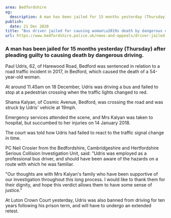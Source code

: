 ```yaml
area: Bedfordshire
og:
  description: A man has been jailed for 15 months yesterday (Thursday) after pleading guilty to causing death by dangerous driving.
publish:
  date: 21 Dec 2020
title: "Bus driver jailed for causing woman\u2019s death by dangerous driving"
url: https://www.bedfordshire.police.uk/news-and-appeals/driver-jailed-death-driving
```

### A man has been jailed for 15 months yesterday (Thursday) after pleading guilty to causing death by dangerous driving.

Paul Udris, 62, of Harewood Road, Bedford was sentenced in relation to a road traffic incident in 2017, in Bedford, which caused the death of a 54-year-old woman.

At around 11.45am on 18 December, Udris was driving a bus and failed to stop at a pedestrian crossing when the traffic lights changed to red.

Shama Kalyan, of Cosmic Avenue, Bedford, was crossing the road and was struck by Udris' vehicle at 19mph.

Emergency services attended the scene, and Mrs Kalyan was taken to hospital, but succumbed to her injuries on 14 January 2018.

The court was told how Udris had failed to react to the traffic signal change in time.

PC Neil Crosier from the Bedfordshire, Cambridgeshire and Hertfordshire Serious Collision Investigation Unit, said: "Udris was employed as a professional bus driver, and should have been aware of the hazards on a route with which he was familiar.

"Our thoughts are with Mrs Kalyan's family who have been supportive of our investigation throughout this long process. I would like to thank them for their dignity, and hope this verdict allows them to have some sense of justice."

At Luton Crown Court yesterday, Udris was also banned from driving for ten years following his prison term, and will have to undergo an extended retest.
